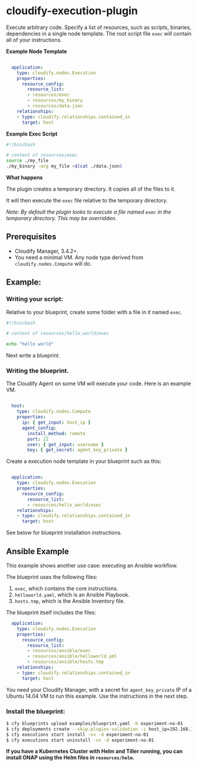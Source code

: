 # cloudify-execution-plugin

Execute arbitrary code. Specify a list of resources, such as scripts, binaries, dependencies in a single node template. The root script file `exec` will contain all of your instructions.

**Example Node Template**

```yaml

  application:
    type: cloudify.nodes.Execution
    properties:
      resource_config:
        resource_list:
        - resources/exec
        - resources/my_binary
        - resources/data.json
    relationships:
    - type: cloudify.relationships.contained_in
      target: host

```

**Example Exec Script**

```bash
#!/bin/bash

# content of resources/exec
source ./my_file
./my_binary -arg my_file <$(cat ./data.json)

```

**What happens**

The plugin creates a temporary directory. It copies all of the files to it.

It will then execute the `exec` file relative to the temporary directory.

_Note: By default the plugin looks to execute a file named `exec` in the temporary directory. This may be overridden._

## Prerequisites

  * Cloudify Manager, 3.4.2+.
  * You need a minimal VM. Any node type derived from `cloudify.nodes.Compute` will do.


## Example:


### Writing your script:

Relative to your blueprint, create some folder with a file in it named `exec`.

```bash
#!/bin/bash

# content of resources/hello_world/exec

echo "hello world"
```

Next write a blueprint.


###  Writing the blueprint.

The Cloudify Agent on some VM will execute your code. Here is an example VM.

```yaml

  host:
    type: cloudify.nodes.Compute
    properties:
      ip: { get_input: host_ip }
      agent_config:
        install_method: remote
        port: 22
        user: { get_input: username }
        key: { get_secret: agent_key_private }

```

Create a execution node template in your blueprint such as this:

```yaml

  application:
    type: cloudify.nodes.Execution
    properties:
      resource_config:
        resource_list:
        - resources/hello_world/exec
    relationships:
    - type: cloudify.relationships.contained_in
      target: host

```

See below for blueprint installation instructions.


## Ansible Example

This example shows another use case: executing an Ansible workflow.

The blueprint uses the following files:

1. `exec`, which contains the core instructions.
1. `helloworld.yaml`, which is an Ansible Playbook.
1. `hosts.tmp`, which is the Ansible Inventory file.

The blueprint itself includes the files:

```yaml
  application:
    type: cloudify.nodes.Execution
    properties:
      resource_config:
        resource_list:
        - resources/ansible/exec
        - resources/ansible/helloworld.yml
        - resources/ansible/hosts.tmp
    relationships:
    - type: cloudify.relationships.contained_in
      target: host
```

You need your Cloudify Manager, with a secret for `agent_key_private` IP of a Ubuntu 14.04 VM to run this example. Use the instructions in the next step.


### Install the blueprint:

```bash
$ cfy blueprints upload examples/blueprint.yaml -b experiment-no-01
$ cfy deployments create --skip-plugins-validation -i host_ip=192.168.120.11 -b experiment-no-01
$ cfy executions start install -vv -d experiment-no-01
$ cfy executions start uninstall -vv -d experiment-no-01
```

__If you have a Kubernetes Cluster with Helm and Tiller running, you can install ONAP using the Helm files in `resources/helm`.__
